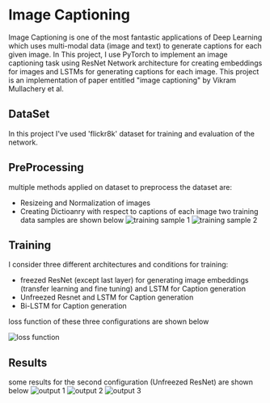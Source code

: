 # Image Captioning

Image Captioning is one of the most fantastic applications of Deep Learning which uses multi-modal data (image and text) to generate captions for each given image. In This project, I use PyTorch to implement an image captioning task using ResNet Network architecture for creating embeddings for images and LSTMs for generating captions for each image.
This project is an implementation of paper entitled "image captioning" by Vikram Mullachery et al.

## DataSet
In this project I've used 'flickr8k' dataset for training and evaluation of the network.

## PreProcessing
multiple methods applied on dataset to preprocess the dataset are:
- Resizeing and Normalization of images
- Creating Dictioanry with respect to captions of each image
two training data samples are shown below
![training sample 1](/assets/train_exp1.jpg "training sample 1")
![training sample 2](/assets/train_exp2.jpg "training sample 2")

## Training
I consider three different architectures and conditions for training:
- freezed ResNet (except last layer) for generating image embeddings (transfer learning and fine tuning) and LSTM for Caption generation
- Unfreezed Resnet and LSTM for Caption generation
- Bi-LSTM for Caption generation

loss function of these three configurations are shown below

![loss function](/assets/loss.jpg. "loss during training")

## Results
some results for the second configuration (Unfreezed ResNet) are shown below
![output 1](/assets/output1.jpg "output 1")
![output 2](/assets/output2.jpg "output 1")
![output 3](/assets/output3.jpg "output 1")







